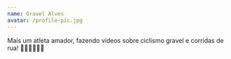 ```yaml
---
name: Gravel Alves
avatar: /profile-pic.jpg
---
```


Mais um atleta amador, fazendo videos sobre ciclismo gravel e corridas de rua! 🚴🏻🏃🏻💪🏻
